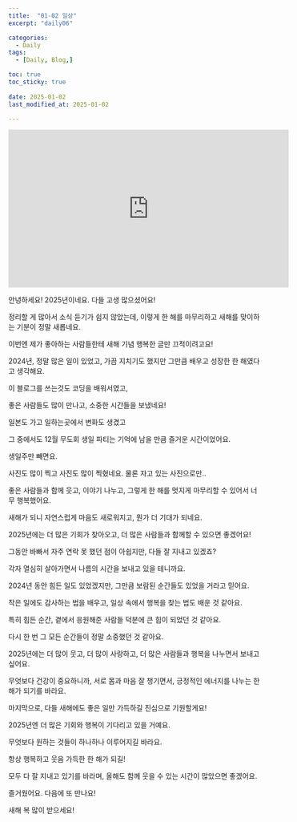 ```yaml
---
title:  "01-02 일상" 
excerpt: "daily06"

categories:
  - Daily
tags:
  - [Daily, Blog,]

toc: true
toc_sticky: true
 
date: 2025-01-02
last_modified_at: 2025-01-02

---
```



<iframe width="560" height="315" src="https://www.youtube.com/embed/qR1LteP1sZ8?si=5ovJPA9vWShiJiWM" title="YouTube video player" frameborder="0" allow="accelerometer; autoplay; clipboard-write; encrypted-media; gyroscope; picture-in-picture; web-share" referrerpolicy="strict-origin-when-cross-origin" allowfullscreen></iframe>


안녕하세요! 2025년이네요. 다들 고생 많으셨어요!

정리할 게 많아서 소식 듣기가 쉽지 않았는데, 이렇게 한 해를 마무리하고 새해를 맞이하는 기분이 정말 새롭네요.

이번엔 제가 좋아하는 사람들한테 새해 기념 행복한 글만 끄적이려고요!

2024년, 정말 많은 일이 있었고, 가끔 지치기도 했지만 그만큼 배우고 성장한 한 해였다고 생각해요.

이 블로그를 쓰는것도 코딩을 배워서였고,

좋은 사람들도 많이 만나고, 소중한 시간들을 보냈네요!

일본도 가고 일하는곳에서 변화도 생겼고

그 중에서도 12월 무도회 생일 파티는 기억에 남을 만큼 즐거운 시간이었어요.

생일주만 빼면요.

사진도 많이 찍고 사진도 많이 찍혔네요. 물론 자고 있는 사진으로만..
 
좋은 사람들과 함께 웃고, 이야기 나누고, 그렇게 한 해를 멋지게 마무리할 수 있어서 너무 행복했어요.

새해가 되니 자연스럽게 마음도 새로워지고, 뭔가 더 기대가 되네요.

2025년에는 더 많은 기회가 찾아오고, 더 많은 사람들과 함께할 수 있으면 좋겠어요!

그동안 바빠서 자주 연락 못 했던 점이 아쉽지만, 다들 잘 지내고 있겠죠?

각자 열심히 살아가면서 나름의 시간을 보내고 있을 테니까요.

2024년 동안 힘든 일도 있었겠지만, 그만큼 보람된 순간들도 있었을 거라고 믿어요.

작은 일에도 감사하는 법을 배우고, 일상 속에서 행복을 찾는 법도 배운 것 같아요.

특히 힘든 순간, 곁에서 응원해준 사람들 덕분에 큰 힘이 되었던 것 같아요.

다시 한 번 그 모든 순간들이 정말 소중했던 것 같아요.

2025년에는 더 많이 웃고, 더 많이 사랑하고, 더 많은 사람들과 행복을 나누면서 보내고 싶어요.

무엇보다 건강이 중요하니까, 서로 몸과 마음 잘 챙기면서, 긍정적인 에너지를 나누는 한 해가 되기를 바라요.

마지막으로, 다들 새해에도 좋은 일만 가득하길 진심으로 기원할게요!

2025년엔 더 많은 기회와 행복이 기다리고 있을 거예요.

무엇보다 원하는 것들이 하나하나 이루어지길 바라요.

항상 행복하고 웃음 가득한 한 해가 되길!

모두 다 잘 지내고 있기를 바라며, 올해도 함께 웃을 수 있는 시간이 많았으면 좋겠어요.

즐거웠어요. 다음에 또 만나요!

새해 복 많이 받으세요!

